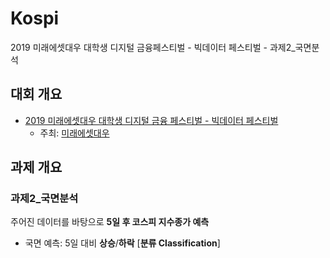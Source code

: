 # Kospi
2019 미래에셋대우 대학생 디지털 금융페스티벌 - 빅데이터 페스티벌 - 과제2_국면분석
## 대회 개요
- [2019 미래에셋대우 대학생 디지털 금융 페스티벌 - 빅데이터 페스티벌](https://www.miraeassetdaewoo.com/hki/hki7110/n03_1.do)
  - 주최: [미래에셋대우](https://www.miraeassetdaewoo.com/hki/hki7110/n01.do)

## 과제 개요
### 과제2_국면분석
주어진 데이터를 바탕으로 **5일 후 코스피 지수종가 예측**
- 국면 예측: 5일 대비 **상승**/**하락** [**분류 Classification**]



